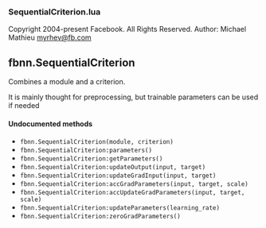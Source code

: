 

### SequentialCriterion.lua ###

Copyright 2004-present Facebook. All Rights Reserved.
Author: Michael Mathieu <myrhev@fb.com>

<a name="fbnn.SequentialCriterion.dok"></a>


## fbnn.SequentialCriterion ##


Combines a module and a criterion.

It is mainly thought for preprocessing, but trainable parameters
can be used if needed



#### Undocumented methods ####

<a name="fbnn.SequentialCriterion"></a>
 * `fbnn.SequentialCriterion(module, criterion)`
<a name="fbnn.SequentialCriterion:parameters"></a>
 * `fbnn.SequentialCriterion:parameters()`
<a name="fbnn.SequentialCriterion:getParameters"></a>
 * `fbnn.SequentialCriterion:getParameters()`
<a name="fbnn.SequentialCriterion:updateOutput"></a>
 * `fbnn.SequentialCriterion:updateOutput(input, target)`
<a name="fbnn.SequentialCriterion:updateGradInput"></a>
 * `fbnn.SequentialCriterion:updateGradInput(input, target)`
<a name="fbnn.SequentialCriterion:accGradParameters"></a>
 * `fbnn.SequentialCriterion:accGradParameters(input, target, scale)`
<a name="fbnn.SequentialCriterion:accUpdateGradParameters"></a>
 * `fbnn.SequentialCriterion:accUpdateGradParameters(input, target, scale)`
<a name="fbnn.SequentialCriterion:updateParameters"></a>
 * `fbnn.SequentialCriterion:updateParameters(learning_rate)`
<a name="fbnn.SequentialCriterion:zeroGradParameters"></a>
 * `fbnn.SequentialCriterion:zeroGradParameters()`
